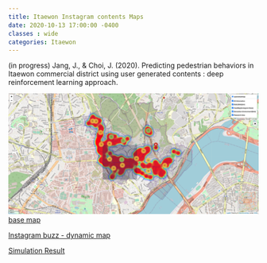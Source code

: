 ```yaml
---
title: Itaewon Instagram contents Maps
date: 2020-10-13 17:00:00 -0400
classes : wide
categories: Itaewon
---
```


(in progress) Jang, J., & Choi, J. (2020). Predicting pedestrian behaviors in Itaewon commercial district using user generated contents : deep reinforcement learning approach.

![test2](/assets/basemapimage.jpg)
[base map](https://jilijiliji.github.io/ITW_baseMap_20201011.html)

[Instagram buzz - dynamic map](https://jilijiliji.github.io/ITW_timeInstagramCummulative.html)

[Simulation Result](https://jilijiliji.github.io/SimulationResult_20201012.html)
